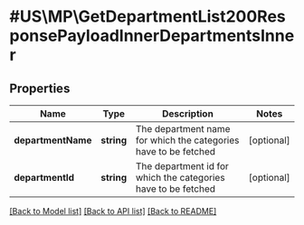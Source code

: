 # #US\MP\GetDepartmentList200ResponsePayloadInnerDepartmentsInner

## Properties

Name | Type | Description | Notes
------------ | ------------- | ------------- | -------------
**departmentName** | **string** | The department name for which the categories have to be fetched | [optional]
**departmentId** | **string** | The department id for which the categories have to be fetched | [optional]


[[Back to Model list]](../) [[Back to API list]](../../Api/US/MP) [[Back to README]](../../README.md)
